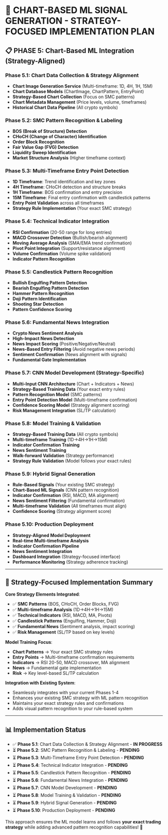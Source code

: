 # 🚀 **CHART-BASED ML SIGNAL GENERATION - STRATEGY-FOCUSED IMPLEMENTATION PLAN**

## **📋 PHASE 5: Chart-Based ML Integration (Strategy-Aligned)**

### **Phase 5.1: Chart Data Collection & Strategy Alignment**
- **Chart Image Generation Service** (Multi-timeframe: 1D, 4H, 1H, 15M)
- **Chart Database Models** (ChartImage, ChartPattern, EntryPoint)
- **Strategy-Based Chart Collection** (Focus on SMC patterns)
- **Chart Metadata Management** (Price levels, volume, timeframes)
- **Historical Chart Data Pipeline** (All crypto symbols)

### **Phase 5.2: SMC Pattern Recognition & Labeling**
- **BOS (Break of Structure) Detection**
- **CHoCH (Change of Character) Identification**
- **Order Block Recognition**
- **Fair Value Gap (FVG) Detection**
- **Liquidity Sweep Identification**
- **Market Structure Analysis** (Higher timeframe context)

### **Phase 5.3: Multi-Timeframe Entry Point Detection**
- **1D Timeframe**: Trend identification and key zones
- **4H Timeframe**: CHoCH detection and structure breaks
- **1H Timeframe**: BOS confirmation and entry precision
- **15M Timeframe**: Final entry confirmation with candlestick patterns
- **Entry Point Validation** across all timeframes
- **Strategy Rule Implementation** (Your exact SMC strategy)

### **Phase 5.4: Technical Indicator Integration**
- **RSI Confirmation** (20-50 range for long entries)
- **MACD Crossover Detection** (Bullish/bearish alignment)
- **Moving Average Analysis** (SMA/EMA trend confirmation)
- **Pivot Point Integration** (Support/resistance alignment)
- **Volume Confirmation** (Volume spike validation)
- **Indicator Pattern Recognition**

### **Phase 5.5: Candlestick Pattern Recognition**
- **Bullish Engulfing Pattern Detection**
- **Bearish Engulfing Pattern Detection**
- **Hammer Pattern Recognition**
- **Doji Pattern Identification**
- **Shooting Star Detection**
- **Pattern Confidence Scoring**

### **Phase 5.6: Fundamental News Integration**
- **Crypto News Sentiment Analysis**
- **High-Impact News Detection**
- **News Impact Scoring** (Positive/Negative/Neutral)
- **News-Based Entry Filtering** (Avoid negative news periods)
- **Sentiment Confirmation** (News alignment with signals)
- **Fundamental Gate Implementation**

### **Phase 5.7: CNN Model Development (Strategy-Specific)**
- **Multi-Input CNN Architecture** (Chart + Indicators + News)
- **Strategy-Based Training Data** (Your exact entry rules)
- **Pattern Recognition Model** (SMC patterns)
- **Entry Point Detection Model** (Multi-timeframe confirmation)
- **Confidence Scoring Model** (Strategy alignment scoring)
- **Risk Management Integration** (SL/TP calculation)

### **Phase 5.8: Model Training & Validation**
- **Strategy-Based Training Data** (All crypto symbols)
- **Multi-timeframe Training** (1D→4H→1H→15M)
- **Indicator Confirmation Training**
- **News Sentiment Training**
- **Walk-forward Validation** (Strategy performance)
- **Strategy Rule Validation** (Model follows your exact rules)

### **Phase 5.9: Hybrid Signal Generation**
- **Rule-Based Signals** (Your existing SMC strategy)
- **Chart-Based ML Signals** (CNN pattern recognition)
- **Indicator Confirmation** (RSI, MACD, MA alignment)
- **News Sentiment Filtering** (Fundamental confirmation)
- **Multi-timeframe Validation** (All timeframes must align)
- **Confidence Scoring** (Strategy alignment score)

### **Phase 5.10: Production Deployment**
- **Strategy-Aligned Model Deployment**
- **Real-time Multi-timeframe Analysis**
- **Indicator Confirmation Pipeline**
- **News Sentiment Integration**
- **Dashboard Integration** (Strategy-focused interface)
- **Performance Monitoring** (Strategy adherence tracking)

---

## **🎯 Strategy-Focused Implementation Summary**

**Core Strategy Elements Integrated**:
- ✅ **SMC Patterns** (BOS, CHoCH, Order Blocks, FVG)
- ✅ **Multi-timeframe Analysis** (1D→4H→1H→15M)
- ✅ **Technical Indicators** (RSI, MACD, MA, Pivots)
- ✅ **Candlestick Patterns** (Engulfing, Hammer, Doji)
- ✅ **Fundamental News** (Sentiment analysis, impact scoring)
- ✅ **Risk Management** (SL/TP based on key levels)

**Model Training Focus**:
- **Chart Patterns** → Your exact SMC strategy rules
- **Entry Points** → Multi-timeframe confirmation requirements
- **Indicators** → RSI 20-50, MACD crossover, MA alignment
- **News** → Fundamental gate implementation
- **Risk** → Key level-based SL/TP calculation

**Integration with Existing System**:
- Seamlessly integrates with your current Phases 1-4
- Enhances your existing SMC strategy with ML pattern recognition
- Maintains your exact strategy rules and confirmations
- Adds visual pattern recognition to your rule-based system

---

## **📊 Implementation Status**

- ✅ **Phase 5.1**: Chart Data Collection & Strategy Alignment - **IN PROGRESS**
- ⏳ **Phase 5.2**: SMC Pattern Recognition & Labeling - **PENDING**
- ⏳ **Phase 5.3**: Multi-Timeframe Entry Point Detection - **PENDING**
- ⏳ **Phase 5.4**: Technical Indicator Integration - **PENDING**
- ⏳ **Phase 5.5**: Candlestick Pattern Recognition - **PENDING**
- ⏳ **Phase 5.6**: Fundamental News Integration - **PENDING**
- ⏳ **Phase 5.7**: CNN Model Development - **PENDING**
- ⏳ **Phase 5.8**: Model Training & Validation - **PENDING**
- ⏳ **Phase 5.9**: Hybrid Signal Generation - **PENDING**
- ⏳ **Phase 5.10**: Production Deployment - **PENDING**

This approach ensures the ML model learns and follows **your exact trading strategy** while adding advanced pattern recognition capabilities! 🚀

